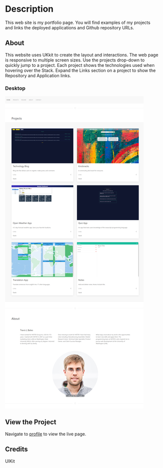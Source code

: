 # <profile>

# Description

This web site is my portfolio page. You will find examples of my projects and links the deployed applications and Github repository URLs.

## About

This website uses UKkit to create the layout and interactions. The web page is responsive to multiple screen sizes. Use the projects drop-down to quickly jump to a project. Each project shows the technologies used when hovering over the Stack. Expand the Links section on a project to show the Repository and Application links.

### Desktop

![Desktop screenshot](./public/images/full-screen_01.png)

## View the Project

Navigate to [profile](https://levisgaragegroupinc.github.io/profile/) to view the live page.

## Credits

UIKit
